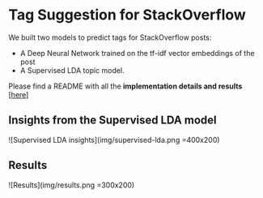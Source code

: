 # Tag Suggestion for StackOverflow
We built two models to predict tags for StackOverflow posts:
- A Deep Neural Network trained on the tf-idf vector embeddings of the post
- A Supervised LDA topic model.

Please find a README with all the **implementation details and results** [[here](README.pdf)]

## Insights from the Supervised LDA model
![Supervised LDA insights](img/supervised-lda.png =400x200)

## Results
![Results](img/results.png =300x200)

